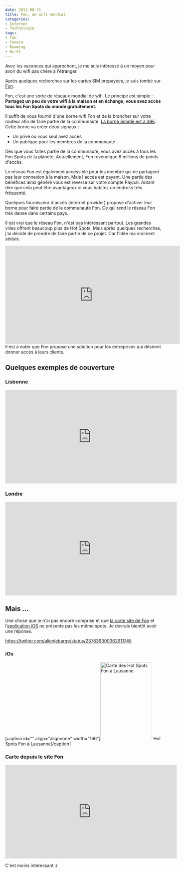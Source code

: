 ```yaml
---
date: 2012-08-21
title: Fon, un wifi mondial
categories:
- Internet
- Technologie
tags:
- fon
- Fonera
- Roaming
- Wi-Fi
---
```

Avec les vacances qui approchent, je me suis intéressé à un moyen pour avoir du wifi pas chère à l'étranger.

Après quelques recherches sur les cartes SIM prépayées, je suis tombé sur <a href="https://corp.fon.com">Fon</a>. <!--more-->

Fon, c'est une sorte de réseaux mondial de wifi. Le principe est simple : <strong>Partagez un peu de votre wifi à la maison et en échange, vous avez accès tous les Fon Spots du monde gratuitement</strong>.

Il suffit de vous fournir d'une borne wifi Fon et de la brancher sur votre routeur afin de faire partie de la communauté. <a title="Détail de la borne Simpl" href="https://corp.fon.com/fr/products/simpl/">La borne Simple est à 39€</a>.
Cette borne va créer deux signaux :
<ul>
	<li>Un privé où vous seul avez accès</li>
	<li>Un publique pour les membres de la communauté</li>
</ul>
Dès que vous faites partie de la communauté, vous avez accès à tous les Fon Spots de la planète. Actuellement, Fon revendique 6 millions de points d'accès.

Le réseau Fon est également accessible pour les membre qui ne partagent pas leur connexion à la maison. Mais l'accès est payant. Une partie des bénéfices ainsi généré vous est reversé sur votre compte Paypal. Autant dire que cela peut être avantageux si vous habitez un endroits très fréquenté.

Quelques fournisseur d'accès (internet provider) propose d'activer leur borne pour faire partie de la communauté Fon. Ce qui rend le réseau Fon très dense dans certains pays.

Il est vrai que le réseau Fon, n'est pas intéressant partout. Les grandes villes offrent beaucoup plus de Hot Spots. Mais après quelques recherches, j'ai décidé de prendre de faire partie de ce projet. Car l'idée ma vraiment séduis.
<div></div>
<div><iframe src="https://www.youtube.com/embed/r49XJKMuSn0" frameborder="0" width="560" height="315"></iframe></div>
<div></div>
<div>Il est à noter que Fon propose une solution pour les entreprises qui désirent donner accès à leurs clients.</div>
<h2>Quelques exemples de couverture</h2>
<h3>Lisbonne</h3>
<iframe src="https://maps.fon.com/mapContent?lt=38.72529929999999&amp;ln=-9.150036399999966&amp;zm=16" frameborder="0" marginwidth="0" marginheight="0" scrolling="no" width="550" height="300"></iframe>
<h3>Londre</h3>
<iframe src="https://maps.fon.com/mapContent?lt=51.51236936985704&amp;ln=-0.13347667147220577&amp;zm=16" frameborder="0" marginwidth="0" marginheight="0" scrolling="no" width="550" height="300"></iframe>
<h2 class="mceTemp">Mais ...</h2>
Une chose que je n'ai pas encore comprise et que <a href="https://maps.fon.com/fr">la carte site de Fon</a> et l’<a href="https://itunes.apple.com/fr/app/fon-wifi/id478267641?mt=8">application iOS</a> ne présente pas les même spots. Je devrais bientôt avoir une réponse.

https://twitter.com/alienlebarge/status/237839300362911745
<h3>iOs</h3>
[caption id="" align="alignnone" width="166"]<a href="https://dlgjp9x71cipk.cloudfront.net/2012/08/photo.png"><img class="size-medium wp-image-6092 " title="Hot Spots Fon à Lausanne" src="https://dlgjp9x71cipk.cloudfront.net/2012/08/photo-166x250.png" alt="Carte des Hot Spots Fon à Lausanne" width="166" height="250" /></a> Hot Spots Fon à Lausanne[/caption]

<div></div>
<h3>Carte depuis le site Fon</h3>
<iframe src="https://maps.fon.com/mapContent?lt=46.51996170000002&amp;ln=6.633597099999973&amp;zm=16" frameborder="0" marginwidth="0" marginheight="0" scrolling="no" width="550" height="300"></iframe>

C'est moins intéressant :(
